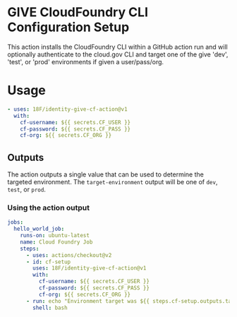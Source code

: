 # GIVE CloudFoundry CLI Configuration Setup
This action installs the CloudFoundry CLI within a GitHub action run and will
optionally authenticate to the cloud.gov CLI and target one of the give 'dev',
'test', or 'prod' environments if given a user/pass/org.

# Usage
```yaml
- uses: 18F/identity-give-cf-action@v1
  with:
    cf-username: ${{ secrets.CF_USER }}
    cf-password: ${{ secrets.CF_PASS }}
    cf-org: ${{ secrets.CF_ORG }}
```

## Outputs
The action outputs a single value that can be used to determine the targeted
environment. The `target-environment` output will be one of `dev`, `test`, or
`prod`.

### Using the action output
```yaml
jobs:
  hello_world_job:
    runs-on: ubuntu-latest
    name: Cloud Foundry Job
    steps:
      - uses: actions/checkout@v2
      - id: cf-setup
        uses: 18F/identity-give-cf-action@v1
        with:
          cf-username: ${{ secrets.CF_USER }}
          cf-password: ${{ secrets.CF_PASS }}
          cf-org: ${{ secrets.CF_ORG }}
      - run: echo "Environment target was ${{ steps.cf-setup.outputs.target-environment }}
        shell: bash
```
